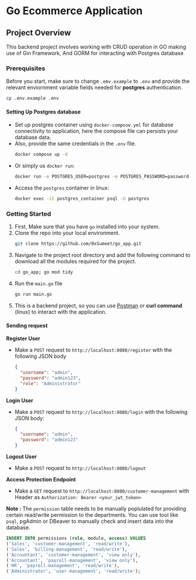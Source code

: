 # Go Ecommerce Application 

## Project Overview
This backend project involves working with CRUD operation in GO making use of Gin Framework, And GORM for interacting with Postgres database

### Prerequisites
Before you start, make sure to change `.emv.example` to `.env` and provide the relevant enviornment variable fields needed for **postgres** authentication.
```bash
cp .env.example .env
```
#### Setting Up Postgres database
- Set up postgres container using `docker-compose.yml` for database connectivity to application, here the compose file can persists your database data.
- Also, provide the same credentials in the `.env` file.
  ```bash
  docker compose up -d
  ```
- Or simply us `docker run`:
  ```bash
  docker run -e POSTGRES_USER=postgres -e POSTGRES_PASSWORD=password -e POSTGRES_DB=db_name --name=postgres_container -d -p 5432:5432 postgres:14
  ```
- Access the `postgres` container in linux:
  ```bash
  docker exec -it postgres_container psql -U postgres
  ```

### Getting Started
1. First, Make sure that you have `go` installed into your system.
2. Clone the repo into your local environment.
   ```bash
   git clone https://github.com/0xSumeet/go_app.git
   ```
3. Navigate to the project root directory and add the following command to download all the modules required for the project.
   ```bash
   cd go_app; go mod tidy 
   ```
4. Run the `main.go` file
   ```bash
   go run main.go
   ```
5. This is a backend project, so you can use [Postman](https://www.postman.com/) or **curl command** (linux) to interact with the application.

#### Sending request
**Register User**
  - Make a `POST` request to `http://localhost:8080/register` with the following JSON body
    ```json
    {
      "username": "admin",
      "password": "admin123",
      "role": "Administrator"
    }
    ```
**Login User**
  - Make a `POST` request to `http://localhost:8080/login` with the following JSON body:
    ```json
    {
      "username": "admin",
      "password": "admin123"
    }
    ```
**Logout User**
  - Make a `POST` request to `http://localhost:8080/logout`

**Access Protection Endpoint**
  - Make a `GET` request to `http://localhost:8080/customer-management` with Header as `Authorization: Bearer <your_jwt_token>`

**Note :** The `permission` table needs to be manually poplulated for providing certain read/write permission to the departments. You can use tool like `psql`, pgAdmin or DBeaver to manually check and insert data into the database. 
  ```sql
  INSERT INTO permissions (role, module, access) VALUES 
  ('Sales', 'customer-management', 'read/write'),
  ('Sales', 'billing-management', 'read/write'),
  ('Accountant', 'customer-management', 'view only'),
  ('Accountant', 'payroll-management', 'view only'),
  ('HR', 'payroll-management', 'read/write'),
  ('Administrator', 'user-management', 'read/write');
  ``` 
